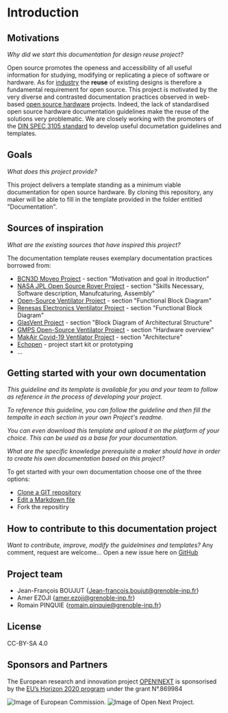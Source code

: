 # Introduction

## Motivations

*Why did we start this documentation for design reuse project?*


Open source promotes the openess and accessibility of all useful information for studying, modifying or replicating a piece of software or hardware. As for [industry](https://www.researchgate.net/publication/306022370_Achieving_Benefits_with_Design_Reuse_in_Manufacturing_Industry) the **reuse** of existing designs is therefore a fundamental requirement for open source. This project is motivated by the very diverse and contrasted documentation practices observed in web-based [open source hardware](https://en.wikipedia.org/wiki/Open-source_hardware) projects. Indeed, the lack of standardised open source hardware documentation guidelines make the reuse of the solutions very problematic. We are closely working with the promoters of the [DIN SPEC 3105 standard](https://wiki.opensourceecology.org/wiki/DIN_SPEC_3105) to develop useful documetation guidelines and templates.

## Goals

*What does this project provide?*


This project delivers a template standing as a minimum viable documentation for open source hardware. By cloning this repository, any maker will be able to fill in the template provided in the folder entitled "Documentation".

## Sources of inspiration

*What are the existing sources that have inspired this project?*



The documentation template reuses exemplary documentation practices borrowed from:

- [BCN3D Moveo Project](https://github.com/BCN3D/BCN3D-Moveo) - section "Motivation and goal in itroduction"
- [NASA JPL Open Source Rover Project](https://github.com/nasa-jpl/open-source-rover) - section "Skills Necessary, Software description, Manufcaturing, Assembly"
- [Open-Source Ventilator Project](https://github.com/ermtl/Open-Source-Ventilator/blob/master/hardware/datasheets/A4988.pdf) - section "Functional Block Diagram"
- [Renesas Electronics Ventilator Project](https://www.rs-online.com/designspark/ventilator-design-solution-from-renesas-electronics) - section "Functional Block Diagram"
- [GlasVent Project](https://onlinelibrary.wiley.com/doi/10.1002/gch2.202000046) - section "Block Diagram of Architectural Structure"
- [GMPS Open-Source Ventilator Project](https://www.monolithicpower.com/en/mps-open-source-ventilator) - section "Hardware overview"
- [MakAir Covid-19 Ventilator Project](https://github.com/makers-for-life/makair) - section "Architecture"
- [Echopen](https://github.com/echopen/) - project start kit or prototyping
- ...

## Getting started with your own documentation

*This guideline and its template is available for you and your team to follow as reference in the process of developing your project.*

*To reference this guideline, you can follow the guideline and then fill the tempalte in each section in your own Project's readme.* 

*You can even download this template and upload it on the platform of your choice. This can be used as a base for your documentation.*

*What are the specific knowledge prerequisite a maker should have in order to create his own documentation based on this project?*

<meta name="description" content="Pull requests let you tell others about changes you've pushed to a branch in a repository on GitHub. Once a pull request is opened, you can discuss and review the potential changes with collaborators and add follow-up commits before your changes are merged into the base branch.">
  
To get started with your own documentation choose one of the three options:

- [Clone a GIT repository](https://docs.github.com/en/github/creating-cloning-and-archiving-repositories/cloning-a-repository)
- [Edit a Markdown file](https://guides.github.com/features/mastering-markdown/)
- Fork the repositiry

## How to contribute to this documentation project

*Want to contribute, improve, modify the guidelmines and templates?*
Any comment, request are welcome...
Open a new issue here on [GitHub](https://github.com/OPEN-NEXT/wp2.3_Guideline-for-documentation-of-OSH-design-reuse/issues)

## Project team

- Jean-François BOUJUT {Jean-francois.boujut@grenoble-inp.fr}
- Amer EZOJI {amer.ezoji@grenoble-inp.fr}
- Romain PINQUIE {romain.pinquie@grenoble-inp.fr}


## License



CC-BY-SA 4.0


## Sponsors and Partners




The European research and innovation project [OPEN!NEXT](https://opennext.eu/) is sponsorised by the [EU’s Horizon 2020 program](https://ec.europa.eu/easme/en/section/horizon-2020-energy-efficiency/h2020-programme#:~:text=Horizon%202020%20is%20the%20EU's,leadership%20and%20tackling%20societal%20challenges.) under the grant N°.869984

![Image of European Commission](https://github.com/OPEN-NEXT/wp2.3_Guideline-for-documentation-of-OSH-design-reuse/blob/main/Sources/Images/European%20commossion.png). ![Image of Open Next Project](https://github.com/OPEN-NEXT/wp2.3_Guideline-for-documentation-of-OSH-design-reuse/blob/main/Sources/Images/Open%20Next%20logo.png).

